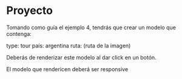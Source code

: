 # Proyecto 

Tomando como guía el ejemplo 4, tendrás que crear un modelo que contenga: 

type: tour
país: argentina
ruta: (ruta de la imagen)

Deberás de renderizar este modelo al dar click en un botón. 

El modelo que rendericen deberá ser responsive 